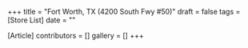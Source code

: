 +++
title = "Fort Worth, TX (4200 South Fwy #50)"
draft = false
tags = [Store List]
date = ""

[Article]
contributors = []
gallery = []
+++